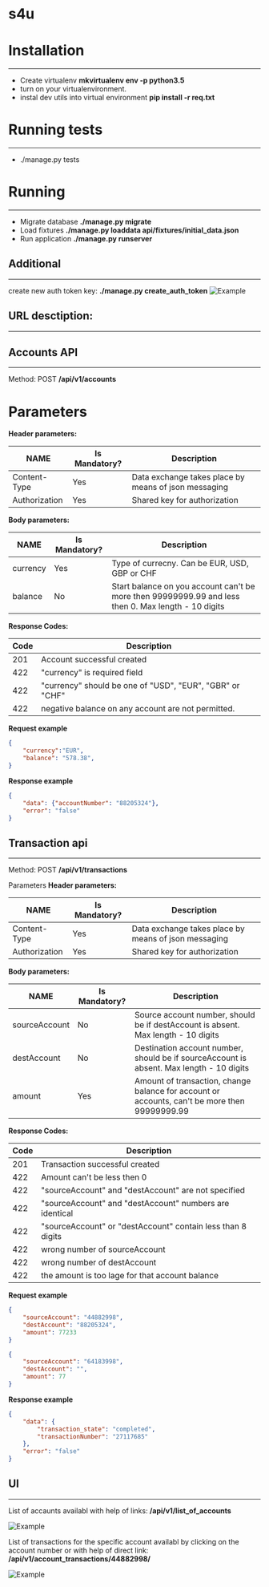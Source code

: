 s4u
==============

# Installation
--------------
* Create virtualenv
**mkvirtualenv env -p python3.5**
* turn on your virtualenvironment. 
* instal dev utils into virtual environment
**pip install -r req.txt**


# Running tests
--------------
* ./manage.py tests

# Running
--------------
* Migrate database
**./manage.py migrate**
* Load fixtures
**./manage.py loaddata api/fixtures/initial_data.json**
* Run application
**./manage.py runserver**

## Additional
--------------
create new auth token key: 
**./manage.py create_auth_token**
![Example](http://joxi.ru/8235YNNhJY1dpr.png)

## URL desctiption:
---------------
## Accounts API
--------------

Method: POST **/api/v1/accounts**

# Parameters
**Header parameters:**

 NAME  | Is Mandatory? | Description  
------------ | ------------- | -------
Content-Type |  Yes  | Data exchange takes place by means of json messaging
Authorization| Yes  | Shared key for authorization

**Body parameters:**

 NAME  | Is Mandatory? | Description  
------------ | ------------- | -------
    currency   |      Yes      |  Type of currecny. Can be EUR, USD, GBP or CHF   
    balance    |      No      |  Start balance on you account can't be more then 99999999.99 and less then 0. Max length - 10 digits   
      

**Response Codes:**

  Code   |                      Description                      
-------- | ------------------------------------------------------
   201   | Account successful created    
   422   | "currency" is required field                             
   422   | "currency" should be one of "USD", "EUR", "GBR" or "CHF"               
   422   | negative balance on any account are not permitted.                

**Request example**

```json
{
	"currency":"EUR",
	"balance": "578.38",
}
```
**Response example**

```json
{
    "data": {"accountNumber": "88205324"},
    "error": "false"
}
```
## Transaction api
--------------

Method: POST **/api/v1/transactions**

Parameters
**Header parameters:**

 NAME  | Is Mandatory? | Description  
------------ | ------------- | -------
Content-Type   |      Yes      |Data exchange takes place by means of json messaging
Authorization   |    Yes     |    Shared key for authorization

**Body parameters:**

 NAME  | Is Mandatory? | Description  
------------ | ------------- | -------
sourceAccount    |      No      |   Source account number, should be if destAccount is absent. Max length - 10 digits
destAccount    |      No      |   Destination account number, should be if sourceAccount is absent. Max length - 10 digits
amount    |   Yes   |   Amount of transaction, change balance for account or accounts, can't be more then 99999999.99


**Response Codes:**

  Code   |                      Description                      
---------|-------------------------------------------------------
   201   | Transaction successful created 
   422   | Amount can't be less then 0
   422 | "sourceAccount" and "destAccount" are not specified
   422 | "sourceAccount" and "destAccount" numbers are identical
   422 | "sourceAccount" or "destAccount" contain less than 8 digits
   422 | wrong number of sourceAccount
   422 | wrong number of destAccount
   422 | the amount  is too lage for that account balance

**Request example**

```json
{
	"sourceAccount": "44882998",
	"destAccount": "88205324",
	"amount": 77233
}
```
```json
{
	"sourceAccount": "64183998",
	"destAccount": "",
	"amount": 77
}
```
**Response example**

```json
{
    "data": {
        "transaction_state": "completed",
        "transactionNumber": "27117685"
    },
    "error": "false"
}
```
## UI
--------------
List of accaunts availabl with help of links: **/api/v1/list_of_accounts**

![Example](http://joxi.ru/8AnBl44Fj46eaA.png)

List of transactions for the specific account availabl by clicking on the account number
or with help of direct link: **/api/v1/account_transactions/44882998/**

![Example](http://joxi.ru/KAxjkZZhMDxgom.png)
